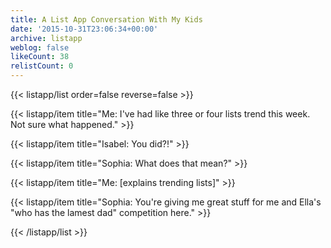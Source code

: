 ```yaml
---
title: A List App Conversation With My Kids
date: '2015-10-31T23:06:34+00:00'
archive: listapp
weblog: false
likeCount: 38
relistCount: 0
---
```



{{< listapp/list order=false reverse=false >}}

   {{< listapp/item title="Me: I've had like three or four lists trend this week. Not sure what happened." >}}

   {{< listapp/item title="Isabel: You did?!" >}}

   {{< listapp/item title="Sophia: What does that mean?" >}}

   {{< listapp/item title="Me: [explains trending lists]" >}}

   {{< listapp/item title="Sophia: You're giving me great stuff for me and Ella's \"who has the lamest dad\" competition here." >}}

{{< /listapp/list >}}
